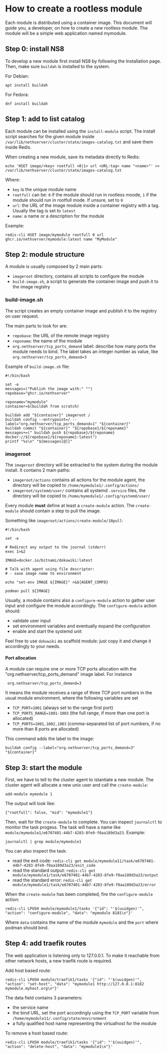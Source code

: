 # How to create a rootless module

Each module is distributed using a container image.
This document will guide you, a developer, on how to create a new rootless module.
The module will be a simple web application named mymodule.

## Step 0: install NS8

To develop a new module first install NS8 by following the Installation page.
Then, make sure `buildah` is installed to the system.

For Debian:
```
apt install buildah
```

For Fedora:
```
dnf install buildah
```

## Step 1: add to list catalog

Each module can be installed using the `install-module` script.
The install script searches for the given module inside `/var/lib/nethserver/cluster/state/images-catalog.txt` and save them
inside Redis.

When creating a new module, save its metadata directly to Redis:
```
echo 'HSET image/<key> rootfull <0|1> url <URL:tag> name "<name>"' >> /var/lib/nethserver/cluster/state/images-catalog.txt
```
Where:
- `key` is the unique module name
- `rootfull` can be: `0` if the module should run in rootless moode, `1` if the module should run in rootfull mode. If unsure, set to `0`
- `url`: the URL of the image module inside a container registry with a tag. Usually the tag is set to `latest`
- `name`: a name or a description for the module

Example:
```
redis-cli HSET image/mymodule rootfull 0 url ghcr.io/nethserver/mymodule:latest name "MyModule"
```

## Step 2: module structure

A module is usually composed by 2 main parts:
- `imageroot` directory, contains all scripts to configure the module
- `build-image.sh`, a script to generate the container image and push it to the image registry

### build-image.sh

The script creates an empty container image and publish it to the registry on user request.

The main parts to look for are:
- `repobase`: the URL of the remote image registry
- `reponame`: the name of the module
- `org.nethserver/tcp_ports_demand` label: describe how many ports the module needs to bind. The label takes an integer number as value, like `org.nethserver/tcp_ports_demand=3`

Example of `build-image.sh` file:
```
#!/bin/bash

set -e
messages=("Publish the image with:" "")
repobase="ghcr.io/nethserver"

reponame="mymodule"
container=$(buildah from scratch)

buildah add "${container}" imageroot /
buildah config --entrypoint=/ --label="org.nethserver/tcp_ports_demand=1" "${container}"
buildah commit "${container}" "${repobase}/${reponame}"
messages+=(" buildah push ${repobase}/${reponame} docker://${repobase}/${reponame}:latest")
printf "%s\n" "${messages[@]}"
```

### imageroot

The `imageroot` directory will be extracted to the system during the module install.
It contains 2 main paths:

- `imageroot/actions` contains all actions for the module agent, the directory will be copied to `/home/mymodule1/.config/actions/`
- `imageroot/systemd/user/` contains all systemd `.service` files, the directory will be copied to `/home/mymodule1/.config/systemd/user/`

Every module **must** define at least a `create-module` action.
The `create-module` should contain a step to pull the image.

Something like `imageroot/actions/create-module/10pull`:
```
#!/bin/bash

set -e

# Redirect any output to the journal (stderr)
exec 1>&2

IMAGE=docker.io/bitnami/dokuwiki:latest

# Talk with agent using file descriptor:
# - save image name to environment

echo "set-env IMAGE ${IMAGE}" >&${AGENT_COMFD}

podman pull ${IMAGE}
```

Usually, a module contains also a `configure-module` action to gather user input and configure the module accordingly.
The `configure-module` action should:

- validate user input
- set environment variables and eventually expand the configuration
- enable and start the systemd unit


Feel free to use `dokuwiki` as scaffold module: just copy it and change it accordingly to your needs.

#### Port allocation

A module can require one or more TCP ports allocation with the
"org.nethserver/tcp_ports_demand" image label. For instance
```
 org.nethserver/tcp_ports_demand=3
```

It means the module receives a range of three TCP port numbers in the
usual module environment, where the following variables are set

- `TCP_PORT=1001` (always set to the range first port)
- `TCP_PORTS_RANGE=1001-1003` (the full range, if more than one port is allocated)
- `TCP_PORTS=1001,1002,1003` (comma-separated list of port numbers, if no more than 8 ports are allocated)

This command adds the label to the image:
```
buildah config --label="org.nethserver/tcp_ports_demand=3" "${container}"
```

## Step 3: start the module

First, we have to tell to the cluster agent to istantiate a new module. The cluster agent will
allocate a new unix user and call the `create-module`:
```
add-module mymodule 1
```

The output will look like:
```
{"rootfull": false, "mid": "mymodule1"}
```

Then, wait for the `create-module` to complete. You can inspect `journalctl` to monitor the task progess.
The task will have a name like `module/mymodule1/e6707401-44b7-4283-8fe9-f0aa189d3a23`.
Example:
```
journalctl | grep module/mymodule1
```

You can also inspect the task:
- read the exit code: `redis-cli get module/mymodule11/task/e6707401-44b7-4283-8fe9-f0aa189d3a23/exit_code`
- read the standard output: `redis-cli get module/mymodule1/task/e6707401-44b7-4283-8fe9-f0aa189d3a23/output`
- read the standard error: `redis-cli get module/mymodule1/task/e6707401-44b7-4283-8fe9-f0aa189d3a23/error`


When the `create-module` has been completed, fire the `configure-module` action:
```
redis-cli LPUSH module/mymodule1/tasks '{"id": "'$(uuidgen)'", "action": "configure-module", "data": "mymodule 8181\n"}'
```

Where `data` contains the name of the module `mymodule` and the `port` where podman should bind.


## Step 4: add traefik routes

The web application is listening only to 127.0.0.1. To make it reachable from other network hosts,
a new traefik route is required.

Add host based route:
```
redis-cli LPUSH module/traefik1/tasks '{"id": "'$(uuidgen)'", "action": "set-host", "data": "mymodule1 http://127.0.0.1:8182 mymodule.myhost.org\n"}'
```

The data field contains 3 parameters:
- the service name
- the bind URL, set the port accordingly using the `TCP_PORT` variable from `/home/mymodule11/.config/state/environment`
- a fully qualified host name representing the virtualhost for the module


To remove a host based route:
```
redis-cli LPUSH module/traefik1/tasks '{"id": "'$(uuidgen)'", "action": "delete-host", "data": "mymodule1\n"}'
```
